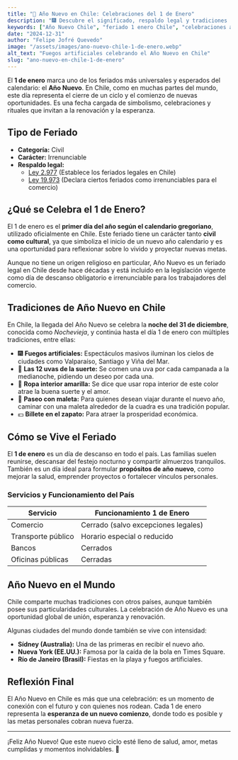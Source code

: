 ```yaml
---
title: "🎉 Año Nuevo en Chile: Celebraciones del 1 de Enero"
description: "🎆 Descubre el significado, respaldo legal y tradiciones del feriado de Año Nuevo en Chile. Conoce cómo se celebra el 1 de enero, su origen, costumbres populares y datos interesantes sobre esta fecha tan esperada. 🇨🇱"
keywords: ["Año Nuevo Chile", "feriado 1 enero Chile", "celebraciones año nuevo Chile", "por qué es feriado año nuevo"]  
date: "2024-12-31"  
author: "Felipe Jofré Quevedo"  
image: "/assets/images/ano-nuevo-chile-1-de-enero.webp"  
alt_text: "Fuegos artificiales celebrando el Año Nuevo en Chile"  
slug: "ano-nuevo-en-chile-1-de-enero"
---
```


El **1 de enero** marca uno de los feriados más universales y esperados del calendario: el **Año Nuevo**. En Chile, como en muchas partes del mundo, este día representa el cierre de un ciclo y el comienzo de nuevas oportunidades. Es una fecha cargada de simbolismo, celebraciones y rituales que invitan a la renovación y la esperanza.

## Tipo de Feriado

- **Categoría:** Civil
- **Carácter:** Irrenunciable
- **Respaldo legal:**
    - [Ley 2.977](https://www.bcn.cl/leychile/navegar?idNorma=22740) (Establece los feriados legales en Chile)
    - [Ley 19.973](https://www.bcn.cl/leychile/navegar?idNorma=214552) (Declara ciertos feriados como irrenunciables para el comercio)

## ¿Qué se Celebra el 1 de Enero?

El 1 de enero es el **primer día del año según el calendario gregoriano**, utilizado oficialmente en Chile. Este feriado tiene un carácter tanto **civil como cultural**, ya que simboliza el inicio de un nuevo año calendario y es una oportunidad para reflexionar sobre lo vivido y proyectar nuevas metas.

Aunque no tiene un origen religioso en particular, Año Nuevo es un feriado legal en Chile desde hace décadas y está incluido en la legislación vigente como día de descanso obligatorio e irrenunciable para los trabajadores del comercio.

## Tradiciones de Año Nuevo en Chile

En Chile, la llegada del Año Nuevo se celebra la **noche del 31 de diciembre**, conocida como *Nochevieja*, y continúa hasta el día 1 de enero con múltiples tradiciones, entre ellas:

- 🎆 **Fuegos artificiales:** Espectáculos masivos iluminan los cielos de ciudades como Valparaíso, Santiago y Viña del Mar.
- 🍇 **Las 12 uvas de la suerte:** Se comen una uva por cada campanada a la medianoche, pidiendo un deseo por cada una.
- 💛 **Ropa interior amarilla:** Se dice que usar ropa interior de este color atrae la buena suerte y el amor.
- 🧳 **Paseo con maleta:** Para quienes desean viajar durante el nuevo año, caminar con una maleta alrededor de la cuadra es una tradición popular.
- 💵 **Billete en el zapato:** Para atraer la prosperidad económica.

## Cómo se Vive el Feriado

El **1 de enero** es un día de descanso en todo el país. Las familias suelen reunirse, descansar del festejo nocturno y compartir almuerzos tranquilos. También es un día ideal para formular **propósitos de año nuevo**, como mejorar la salud, emprender proyectos o fortalecer vínculos personales.

### Servicios y Funcionamiento del País

| Servicio           | Funcionamiento 1 de Enero           |
|--------------------|-------------------------------------|
| Comercio           | Cerrado (salvo excepciones legales) |
| Transporte público | Horario especial o reducido         |
| Bancos             | Cerrados                            |
| Oficinas públicas  | Cerradas                            |

## Año Nuevo en el Mundo

Chile comparte muchas tradiciones con otros países, aunque también posee sus particularidades culturales. La celebración de Año Nuevo es una oportunidad global de unión, esperanza y renovación.

Algunas ciudades del mundo donde también se vive con intensidad:

- **Sídney (Australia):** Una de las primeras en recibir el nuevo año.
- **Nueva York (EE.UU.):** Famosa por la caída de la bola en Times Square.
- **Río de Janeiro (Brasil):** Fiestas en la playa y fuegos artificiales.

## Reflexión Final

El Año Nuevo en Chile es más que una celebración: es un momento de conexión con el futuro y con quienes nos rodean. Cada 1 de enero representa la **esperanza de un nuevo comienzo**, donde todo es posible y las metas personales cobran nueva fuerza.

---

¡Feliz Año Nuevo! Que este nuevo ciclo esté lleno de salud, amor, metas cumplidas y momentos inolvidables. 🎊
